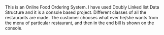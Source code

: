 This is an Online Food Ordering System. I have used Doubly Linked list Data Structure and it is a console based project. Different classes of all the restaurants are made.
The customer chooses what ever he/she wants from the menu of particular restaurant, and then in the end bill is shown on the console.
